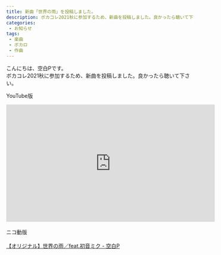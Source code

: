 ```yaml
---
title: 新曲「世界の雨」を投稿しました。
description: ボカコレ2021秋に参加するため、新曲を投稿しました。良かったら聴いて下さい。
categories:
 - お知らせ
tags:
 - 楽曲
 - ボカロ
 - 作曲
---
```


こんにちは、空白Pです。<br>
ボカコレ2021秋に参加するため、新曲を投稿しました。良かったら聴いて下さい。<br>

YouTube版<br>
<iframe width="560" height="315" src="https://www.youtube.com/embed/mgFskpK9Xys" title="YouTube video player" frameborder="0" allow="accelerometer; autoplay; clipboard-write; encrypted-media; gyroscope; picture-in-picture" allowfullscreen></iframe>
<br><br>
ニコ動版<br><br>
<script type="application/javascript" src="https://embed.nicovideo.jp/watch/sm39475190/script?w=640&h=360"></script><noscript><a href="https://www.nicovideo.jp/watch/sm39475190">【オリジナル】世界の雨／feat.初音ミク - 空白P</a></noscript>
